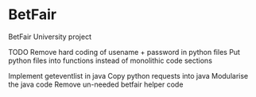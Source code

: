 BetFair
=======

BetFair University project

TODO
  Remove hard coding of usename + password in python files
  Put python files into functions instead of monolithic code sections
  
  Implement geteventlist in java
  Copy python requests into java
  Modularise the java code
  Remove un-needed betfair helper code
